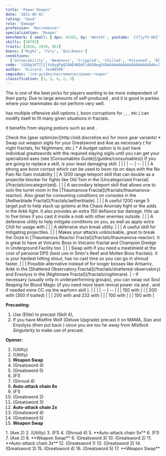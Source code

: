 ```yaml
---
title: 'Power Reaper'
date: '2021-06-01'
rating: 'Good'
role: 'Damage'
profession: 'Necromancer'
specialization: 'Reaper'
benchmark: { small: { dps: 34302, by: 'Westet', youtube: 'I1Tjyfk-DKI' } }
skills: [30792]
traits: [2020, 2018, 853]
boons: ['Might', 'Fury', 'Quickness']
conditions:
  ['Vulnerability', 'Weakness', 'Crippled', 'Chilled', 'Poisoned', 'Blinded']
code: '[&DQg1KTIlIjYoDygPgQCBAEABQAF1AXUBegGVAAAAAAAAAAAAAAAAAAAAAAA=]'
author: 'Discord: Jes#6596'
cmguides: '/cm-guides/necromancer/power-reaper'
classification: [1, 3, 4, 2, 3]
---
```


The <Specialization name="Reaper" text="Power Reaper"/> is one of the best picks for players wanting to be more independent of their party. Due to large amounts of self-produced <Condition name="Vulnerability"/>, <Boon name="Quickness"/> and <Boon name="Might"/> it is good in parties where your teammates do not perform very well.

<Specialization name="Reaper" text="Power Reaper"/> has multiple offensive skill options (<Control name="Pull"/>, boon corruptions for <Instability name="No Pain, No Gain"/>, <Condition name="Blinded"/>, <Condition name="Immobile"/>, etc.) <Specialization name="Reaper" text="Power Reaper"/> can modify itself to fit many given situations in fractals.

It benefits from slaying potions such as <Item id="50082"/> and <Item name="Impact" type="Sigil"/>.


<Divider text="Equipment"/>
Check the [gear optimizer](http://old.discretize.eu) for more gear variants!
<Grid>
<GridItem sm="4">
<Armor weight="Light" helmAffix="Berserker" helmRune="Scholar" shouldersAffix="Berserker" shouldersRune="Scholar" coatAffix="Berserker" coatRune="Scholar" glovesAffix="Berserker" glovesRune="Scholar" leggingsAffix="Berserker" leggingsRune="Scholar" bootsAffix="Berserker" bootsRune="Scholar" helmInfusionId="49432" shouldersInfusionId="49432" coatInfusionId="49432" glovesInfusionId="49432" leggingsInfusionId="49432" bootsInfusionId="49432"/>
</GridItem>

<GridItem sm="4">
<Weapons weapon1MainType="Greatsword" weapon1MainAffix="Berserker" weapon1MainSigil1="Impact" weapon1MainSigil2="Force" weapon2MainType="Axe" weapon2MainAffix="Berserker" weapon2MainSigil1="Force"  weapon2OffType="Warhorn" weapon2OffAffix="Berserker" weapon2OffSigil="Impact" weapon1MainInfusion1Id="49432" weapon2MainInfusion1Id="49432" weapon1MainInfusion2Id="49432" weapon2OffInfusionId="49432"/>

<Card title="Swap Weapons">
* Swap out weapon sigils for your Greatsword and Axe as necessary (<Item id="36053" disableText/> for night fractals, <Item id="24615" disableText/> for Nightmare, etc.)
* A budget option is to just have individual greatswords with the required slaying sigils until you can get your specialized axes (see [Consumables Guide](/guides/consumables))
</Card>
</GridItem>

<GridItem sm="4">
<BackAndTrinkets backItemAffix="Berserker" accessory1Affix="Berserker" accessory2Affix="Berserker" amuletAffix="Berserker" ring1Affix="Berserker" ring2Affix="Berserker" backItemInfusion1Id="49432" backItemInfusion2Id="49432" accessory1InfusionId="49432" accessory2InfusionId="49432" ring1Infusion1Id="49432" ring1Infusion2Id="49432" ring1Infusion3Id="49432" ring2Infusion1Id="49432" ring2Infusion2Id="49432" ring2Infusion3Id="49432"/>

<Consumables food="Bowl of Sweet and Spicy Butternut Squash Soup" utility="Tin of Fruitcake" infusion="Mighty +9 Agony Infusion"/>
</GridItem>
</Grid>

<Divider text="Build"/>

<Grid>
<GridItem sm="7">
<Traits traits1="Spite" traits1Selected="Spiteful Talisman, Awaken the Pain, Close to Death" traits2="Soul Reaping" traits2Selected="Unyielding Blast, Soul Barbs, Death Perception" traits3="Reaper" traits3Selected="Chilling Nova , Soul Eater, Reapers Onslaught"/>

<Card title="Situational Skills">
<Message>
If you are going to replace a skill, <Skill name="Well of Darkness"/> is your least damaging skill.
</Message>
| | |
| -- | -- |
| <Skill name="Well of Corruption" size="big" disableText/> | A strong aoe boon corrput which can be used to boon rip on days with the No Pain No Gain instability
| <Skill name="Summon flesh Wurm" size="big" disableText/> | A 1200 range teleport skill that can double as a projectile blocker for fights like Old Tom in the [Uncategorized Fractal](/fractals/uncategorized). |
| <Skill name="Spectral Walk " size="big" disableText/> | A secondary teleport skill that allows one to solo the turret room in the [Thaumanova Fractal](/fractals/thaumanova-reactor). Also great for consuming conditions on consoles in the [Aetherblade Fractal](/fractals/aetherblade). |
| <Skill name="Spectral Grasp" size="big" disableText/> | A useful 1200 range 5 target pull to help stack up golems at the Chaos Anomaly fight or the adds in the Arkk fight. It also provides an extra 150 defiance bar damage. Hits up to five times if you cast it inside a mob with other enemies outside. |
| <Skill name="Suffer" size="big" disableText/> | A defensive utility to help mitigate conditions on you, as well as apply extra Chill for usage with <Trait name="Cold Shoulder"/> |
| <Skill name="You are all Weaklings" size="big" disableText/> | A defensive stun break utility. |
| <Skill name="Corrosive Poison Cloud" size="big" disableText/> | A useful skill for mitigating projectiles. |
| <Skill name="Nothing Can Save You" size="big" disableText/> | Makes your attacks unblockable, great to break the Ooze in [Thaumanova Reactor Fractal](/fractals/thaumanova-reactor). It is great to have at Volcanic Boss in Volcanic fractal and Champion Dredge in Underground Facility too. |
| <Skill name="Rise!" size="big" disableText/> | Swap with <Skill name="Well of Darkness"/> if you need a meatshield at the cost of personal DPS (best use in Siren's Reef and Molten Boss fractals). It is your hardest hitting shout, has no cast time so you can go in shroud faster. |
| <Skill name="Summon Shadow Fiend" size="big" disableText/> | Possible alternative instead of <Skill name="Well of Darkness"/> for longer bosses like Artsariiv, Arkk in the [Shattered Observatory Fractal](/fractals/shattered-observatory) and Ensolyss in the [Nightmare Fractal](/fractals/nightmare). |
</Card>


</GridItem>

<GridItem sm="5">
<Skills heal="Signet of Vampirism" utility1="Well of Suffering" utility2="Well of Darkness" utility3="Signet of Spite" elite="Lich Form"/>

<Card title="Situational Traits">
- If necessary (usually only in underperforming groups), you can swap out Soul Reaping for Blood Magic (if you need more team revival power via <Trait name="Ritual of Life"/> and <Trait name="Transfusion"/>, and if needed more CC via the warhorn skill <Trait name="Banshees Wail"/>).
</Card>
<Card title="Defiance Bar Damage">
| | |
| -- | -- |
| <Skill name="Grasping Darkness" size="big" disableText/> | 150 with <Control name="Pull"/> |
| <Skill name="Wail of Doom" size="big" disableText/> | 200 with <Control name="Daze"/> (300 if traited) |
| <Skill name="Charge" size="big" disableText/> | 200 with <Control name="Knockdown"/> and 232 with <Control name="Launch"/>| 
| <Skill name="Terrify" size="big" disableText/> | 100 with <Condition name="Fear"/> |
| <Skill name="Executioners Scythe" size="big" disableText/> | 150 with <Control name="Stun"/> |
</Card>
</GridItem>
</Grid>

<Divider text="Details"/>

<Grid>
<GridItem sm="7">
<Card title="Rotation">

**Precasting:**
1. Use <Skill name="Lich Form"/> (Elite) to precast <Skill id="10636"/> (Skill 4), 
2. If you have Mistfire Wolf (Deluxe Upgrade) precast it on MAMA, Siax and Ensolyss (then put back <Skill name="Lich Form"/>) since you are too far away from _Mistlock Singularity_ to make use of <Skill name="Lich Form" disableText/> precast.

**Opener:**
1. <Skill name="Well of Darkness"/> (Utility)
2. <Skill name="Well of Suffering"/> (Utility)
3. **Weapon Swap**
4. <Skill name="Nightfall"/> (Greatsword 4)
5. <Skill name="Grasping Darkness"/> (Greatsword 5)
6. <Skill name="Reapers Shroud"/> (F1)
7. <Skill name="Soul Spiral"/> (Shroud 4)
8. **Auto-attack chain 8x**
9. <Skill name="Exit Reapers Shroud"/> (F1)
10. <Skill name="Gravedigger"/> (Greatsword 2)
11. <Skill name="Death Spiral"/> (Greatsword 3)
12. **Auto-attack chain 2x**
13. <Skill name="Nightfall"/> (Greatsword 4)
14. <Skill name="Grasping Darkness"/> (Greatsword 5)
15. **Weapon Swap**
  
</GridItem>
</Card>

<GridItem sm="5">
<Card title="Rotation: Loop">
1. <Skill name="Ghastly Claws"/> (Axe 2)
2. <Skill name="Well of Suffering"/> (Utility)
3. <Skill name="Reapers Shroud"/> (F1)
4. <Skill name="Soul Spiral"/> (Shroud 4)
5. **Auto-attack chain 5x**
6. <Skill name="Exit Reapers Shroud"/> (F1)
7. <Skill name="Ghastly Claws"/> (Axe 2)
8. **Weapon Swap**
9. <Skill name="Death Spiral"/> (Greatsword 3)
10. <Skill name="Gravedigger"/> (Greatsword 2)
11. **Auto-attack chain 3x**
12. <Skill name="Dusk Strike"/> (Greatsword 1)
13. <Skill name="Gravedigger"/> (Greatsword 2)
14. <Skill name="Death Spiral"/> (Greatsword 3)
15. <Skill name="Nightfall"/> (Greatsword 4)
16. <Skill name="Grasping Darkness"/> (Greatsword 5)
17. **Weapon Swap**
</GridItem>
</Card>
</Grid>

 